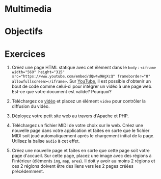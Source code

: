 Multimedia
==========

Objectifs
=========

Exercices
=========

1. Créez une page HTML statique avec cet élément dans le `body` : `<iframe width="560" height="315" src="https://www.youtube.com/embed/dQw4w9WgXcQ" frameborder="0" allowfullscreen></iframe>`.
   Sur [YouTube](http://youtube.com/), il est possible d'obtenir un bout de code
   comme celui-ci pour intégrer un vidéo à une page web. Est-ce que votre
   document est valide? Pourquoi?

2. Téléchargez ce [vidéo](http://accueil.labunix.uqam.ca/~berger_j/Jacoco.mov)
   et placez un élément `video` pour contrôler la diffusion du vidéo.

3. Déployez votre petit site web au travers d'Apache et PHP.

4. Téléchargez un fichier MIDI de votre choix sur le web. Créez une nouvelle
   page dans votre application et faites en sorte que le fichier MIDI soit joué
   automatiquement après le chargement initial de la page. Utilisez la balise
   `audio` à cet effet.

5. Créez une nouvelle page et faites en sorte que cette page soit votre page
   d'accueil. Sur cette page, placez une image avec des régions à l'intérieur
   (éléments `img`, `map`, `area`). Il doit y avoir au moins 2 régions et ces 2
   régions doivent être des liens vers les 2 pages créées précédemment.
